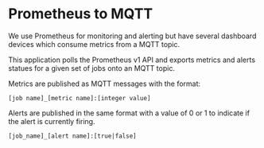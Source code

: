 # Prometheus to MQTT

We use Prometheus for monitoring and alerting but have several dashboard devices which consume metrics from a MQTT topic.

This application polls the Prometheus v1 API and exports metrics and alerts statues for a given set of jobs onto an MQTT topic.

Metrics are published as MQTT messages with the format:

```
[job name]_[metric name]:[integer value]
```

Alerts are published in the same format with a value of 0 or 1 to indicate if the alert is currently firing.

```
[job_name]_[alert name]:[true|false]
```
